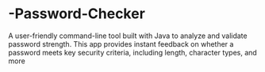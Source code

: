 # -Password-Checker
A user-friendly command-line tool built with Java to analyze and validate password strength. This app provides instant feedback on whether a password meets key security criteria, including length, character types, and more
